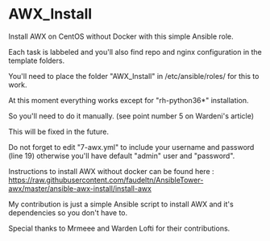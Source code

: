 # AWX_Install
Install AWX on CentOS without Docker with this simple Ansible role. 

Each task is labbeled and you'll also find repo and nginx configuration in the template folders. 

You'll need to place the folder "AWX_Install" in /etc/ansible/roles/ for this to work.

At this moment everything works except for "rh-python36*" installation. 

So you'll need to do it manually. (see point number 5 on Wardeni's article) 

This will be fixed in the future. 


Do not forget to edit "7-awx.yml" to include your username and password (line 19) otherwise you'll have default "admin" user and "password". 


Instructions to install AWX without docker can be found here :
https://raw.githubusercontent.com/faudeltn/AnsibleTower-awx/master/ansible-awx-install/install-awx

My contribution is just a simple Ansible script to install AWX and it's dependencies so you don't have to. 

Special thanks to Mrmeee and Warden Lofti for their contributions.

